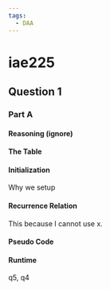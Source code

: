 ```yaml
---
tags:
  - DAA
---
```

# iae225
## Question 1

### Part A
#### Reasoning (ignore)


#### The Table
#### Initialization
Why we setup 
#### Recurrence Relation
This because I cannot use x.
#### Pseudo Code
#### Runtime

q5, q4